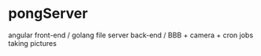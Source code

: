 # pongServer
angular front-end / golang file server back-end / BBB + camera + cron jobs taking pictures
